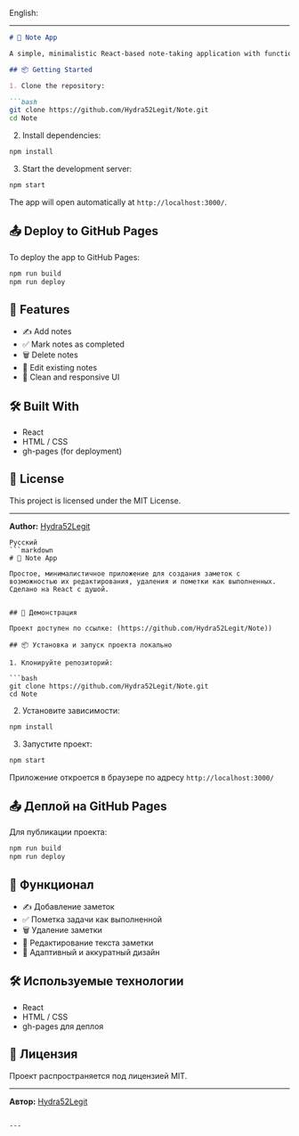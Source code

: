 English:

---

```markdown
# 📝 Note App

A simple, minimalistic React-based note-taking application with functionality for creating, editing, deleting, and marking notes as completed.

## 📦 Getting Started

1. Clone the repository:

```bash
git clone https://github.com/Hydra52Legit/Note.git
cd Note
```

2. Install dependencies:

```bash
npm install
```

3. Start the development server:

```bash
npm start
```

The app will open automatically at `http://localhost:3000/`.

## 📤 Deploy to GitHub Pages

To deploy the app to GitHub Pages:

```bash
npm run build
npm run deploy
```

## 🔧 Features

- ✍️ Add notes  
- ✅ Mark notes as completed  
- 🗑️ Delete notes  
- 📝 Edit existing notes  
- 🎨 Clean and responsive UI  

## 🛠️ Built With

- React  
- HTML / CSS  
- gh-pages (for deployment)

## 📄 License

This project is licensed under the MIT License.

---

**Author:** [Hydra52Legit](https://github.com/Hydra52Legit)
```
Русский 
```markdown
# 📝 Note App

Простое, минималистичное приложение для создания заметок с возможностью их редактирования, удаления и пометки как выполненных. Сделано на React с душой.


## 🚀 Демонстрация

Проект доступен по ссылке: (https://github.com/Hydra52Legit/Note))

## 📦 Установка и запуск проекта локально

1. Клонируйте репозиторий:

```bash
git clone https://github.com/Hydra52Legit/Note.git
cd Note
```

2. Установите зависимости:

```bash
npm install
```

3. Запустите проект:

```bash
npm start
```

Приложение откроется в браузере по адресу `http://localhost:3000/`

## 📤 Деплой на GitHub Pages

Для публикации проекта:

```bash
npm run build
npm run deploy
```

## 🔧 Функционал

- ✍️ Добавление заметок
- ✅ Пометка задачи как выполненной
- 🗑️ Удаление заметки
- 📝 Редактирование текста заметки
- 🎨 Адаптивный и аккуратный дизайн

## 🛠️ Используемые технологии

- React
- HTML / CSS
- gh-pages для деплоя

## 📄 Лицензия

Проект распространяется под лицензией MIT.

---

**Автор:** [Hydra52Legit](https://github.com/Hydra52Legit)

```

---


